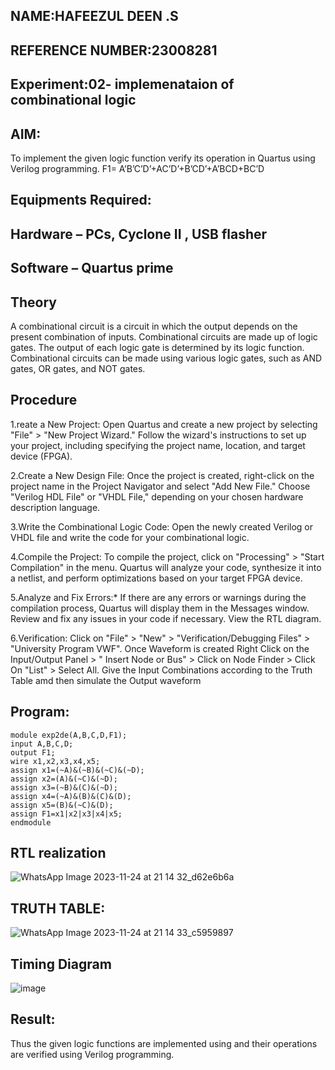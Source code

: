 ## NAME:HAFEEZUL DEEN .S
## REFERENCE NUMBER:23008281
## Experiment:02- implemenataion of combinational logic
 
## AIM:
To implement the given logic function verify its operation in Quartus using Verilog programming.
 F1= A’B’C’D’+AC’D’+B’CD’+A’BCD+BC’D
 
 
 
## Equipments Required:
## Hardware – PCs, Cyclone II , USB flasher
## Software – Quartus prime


## Theory
 A combinational circuit is a circuit in which the output depends on the present combination of inputs. Combinational circuits are made up of logic gates. The output of each logic gate is determined by its logic function. Combinational circuits can be made using various logic gates, such as AND gates, OR gates, and NOT gates.


## Procedure
1.reate a New Project:
Open Quartus and create a new project by selecting "File" > "New Project Wizard."
Follow the wizard's instructions to set up your project, including specifying the project name, location, and target device (FPGA).

2.Create a New Design File:
Once the project is created, right-click on the project name in the Project Navigator and select "Add New File."
Choose "Verilog HDL File" or "VHDL File," depending on your chosen hardware description language.

3.Write the Combinational Logic Code:
Open the newly created Verilog or VHDL file and write the code for your combinational logic.

4.Compile the Project:
To compile the project, click on "Processing" > "Start Compilation" in the menu.
Quartus will analyze your code, synthesize it into a netlist, and perform optimizations based on your target FPGA device.

5.Analyze and Fix Errors:*
If there are any errors or warnings during the compilation process, Quartus will display them in the Messages window.
Review and fix any issues in your code if necessary.
View the RTL diagram.

6.Verification:
Click on "File" > "New" > "Verification/Debugging Files" > "University Program VWF".
Once Waveform is created Right Click on the Input/Output Panel > " Insert Node or Bus" > Click on Node Finder > Click On "List" > Select All.
Give the Input Combinations according to the Truth Table amd then simulate the Output waveform
## Program:
```
module exp2de(A,B,C,D,F1);
input A,B,C,D;
output F1;
wire x1,x2,x3,x4,x5;
assign x1=(~A)&(~B)&(~C)&(~D);
assign x2=(A)&(~C)&(~D);
assign x3=(~B)&(C)&(~D);
assign x4=(~A)&(B)&(C)&(D);
assign x5=(B)&(~C)&(D);
assign F1=x1|x2|x3|x4|x5;
endmodule
```
## RTL realization
![WhatsApp Image 2023-11-24 at 21 14 32_d62e6b6a](https://github.com/Hafeezuldeen/Experiment--02-Implementation-of-combinational-logic-/assets/144979314/117e5d3b-33bb-4f4b-b712-1f1b7d0e0a64)
## TRUTH TABLE:
![WhatsApp Image 2023-11-24 at 21 14 33_c5959897](https://github.com/Hafeezuldeen/Experiment--02-Implementation-of-combinational-logic-/assets/144979314/82d469bc-98e8-45f5-a969-42fa063b435c)



## Timing Diagram
![image](https://github.com/Hafeezuldeen/Experiment--02-Implementation-of-combinational-logic-/assets/144979314/b3cee5d5-b46a-4324-aa30-46766f306eb1)

## Result:
Thus the given logic functions are implemented using  and their operations are verified using Verilog programming.
